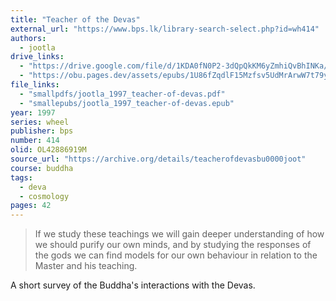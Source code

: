 ```yaml
---
title: "Teacher of the Devas"
external_url: "https://www.bps.lk/library-search-select.php?id=wh414"
authors:
  - jootla
drive_links:
  - "https://drive.google.com/file/d/1KDA0fN0P2-3dQpQkKM6yZmhiQvBhINKa/view?usp=drivesdk"
  - "https://obu.pages.dev/assets/epubs/1U86fZqdlF15Mzfsv5UdMrArwW7t79yWy.epub"
file_links:
  - "smallpdfs/jootla_1997_teacher-of-devas.pdf"
  - "smallepubs/jootla_1997_teacher-of-devas.epub"
year: 1997
series: wheel
publisher: bps
number: 414
olid: OL42886919M
source_url: "https://archive.org/details/teacherofdevasbu0000joot"
course: buddha
tags:
  - deva
  - cosmology
pages: 42
---
```


> If we study these teachings we will gain deeper understanding of how we should purify our own minds, and by studying the responses of the gods we can find models for our own behaviour in relation to the Master and his teaching.

A short survey of the Buddha's interactions with the Devas.
